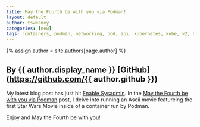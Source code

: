 ```yaml
---
title: May the Fourth be with you via Podman! 
layout: default
author: tsweeney
categories: [new]
tags: containers, podman, networking, pod, api, kubernetes, kube, v2, hpc, windows, mac
---
```

{% assign author = site.authors[page.author] %}
## By {{ author.display_name }} [GitHub](https://github.com/{{ author.github }})

My latest blog post has just hit [Enable Sysadmin](https://www.redhat.com/sysadmin/).  In the
[May the Fourth be with you via Podman](https://www.redhat.com/sysadmin/may-fourth-podman) post,
I delve into running an Ascii movie featureing the first Star Wars Movie inside of a container
run by Podman.  

Enjoy and May the Fourth be with you!

